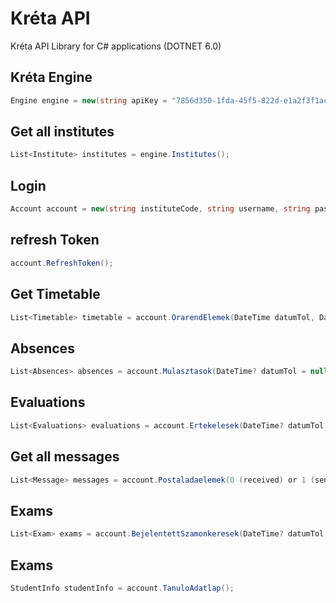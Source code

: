 # Kréta API

Kréta API Library for C# applications (DOTNET 6.0)

## Kréta Engine
```csharp
Engine engine = new(string apiKey = "7856d350-1fda-45f5-822d-e1a2f3f1acf0", string userAgent = "KretaAPI");
```
## Get all institutes
```csharp
List<Institute> institutes = engine.Institutes();
```
## Login
```csharp
Account account = new(string instituteCode, string username, string password, string userAgent = "KretaAPI");
```
## refresh Token
```csharp
account.RefreshToken();
```
## Get Timetable
```csharp
List<Timetable> timetable = account.OrarendElemek(DateTime datumTol, DateTime datumIg);
```
## Absences
```csharp
List<Absences> absences = account.Mulasztasok(DateTime? datumTol = null, DateTime? datumIg = null);
```
## Evaluations
```csharp
List<Evaluations> evaluations = account.Ertekelesek(DateTime? datumTol = null, DateTime? datumIg = null);
```
## Get all messages
```csharp
List<Message> messages = account.Postaladaelemek(0 (received) or 1 (sent) or 2 (deleted));
```
## Exams
```csharp
List<Exam> exams = account.BejelentettSzamonkeresek(DateTime? datumTol = null);
```
## Exams
```csharp
StudentInfo studentInfo = account.TanuloAdatlap();
```